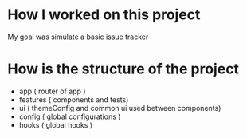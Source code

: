 # How I worked on this project

My goal was simulate a basic issue tracker

# How is the structure of the project

- app ( router of app )
- features ( components and tests)
- ui ( themeConfig and common ui used between components)
- config ( global configurations )
- hooks ( global hooks )
